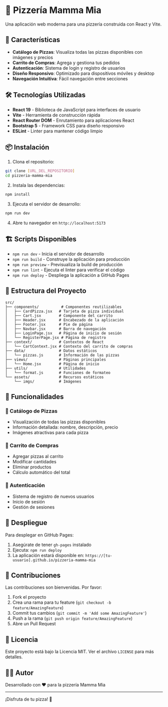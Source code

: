 # 🍕 Pizzería Mamma Mia

Una aplicación web moderna para una pizzería construida con React y Vite.

## 🚀 Características

- **Catálogo de Pizzas**: Visualiza todas las pizzas disponibles con imágenes y precios
- **Carrito de Compras**: Agrega y gestiona tus pedidos
- **Autenticación**: Sistema de login y registro de usuarios
- **Diseño Responsivo**: Optimizado para dispositivos móviles y desktop
- **Navegación Intuitiva**: Fácil navegación entre secciones

## 🛠️ Tecnologías Utilizadas

- **React 19** - Biblioteca de JavaScript para interfaces de usuario
- **Vite** - Herramienta de construcción rápida
- **React Router DOM** - Enrutamiento para aplicaciones React
- **Bootstrap 5** - Framework CSS para diseño responsivo
- **ESLint** - Linter para mantener código limpio

## 📦 Instalación

1. Clona el repositorio:
```bash
git clone [URL_DEL_REPOSITORIO]
cd pizzeria-mamma-mia
```

2. Instala las dependencias:
```bash
npm install
```

3. Ejecuta el servidor de desarrollo:
```bash
npm run dev
```

4. Abre tu navegador en `http://localhost:5173`

## 🏗️ Scripts Disponibles

- `npm run dev` - Inicia el servidor de desarrollo
- `npm run build` - Construye la aplicación para producción
- `npm run preview` - Previsualiza la build de producción
- `npm run lint` - Ejecuta el linter para verificar el código
- `npm run deploy` - Despliega la aplicación a GitHub Pages

## 📁 Estructura del Proyecto

```
src/
├── components/          # Componentes reutilizables
│   ├── CardPizza.jsx   # Tarjeta de pizza individual
│   ├── Cart.jsx        # Componente del carrito
│   ├── Header.jsx      # Encabezado de la aplicación
│   ├── Footer.jsx      # Pie de página
│   ├── Navbar.jsx      # Barra de navegación
│   ├── LoginPage.jsx   # Página de inicio de sesión
│   └── RegisterPage.jsx # Página de registro
├── context/            # Contextos de React
│   └── CartContext.jsx # Contexto del carrito de compras
├── data/               # Datos estáticos
│   └── pizzas.js       # Información de las pizzas
├── views/              # Páginas principales
│   └── Home.jsx        # Página de inicio
├── utils/              # Utilidades
│   └── format.js       # Funciones de formateo
└── assets/             # Recursos estáticos
    └── imgs/           # Imágenes
```

## 🎨 Funcionalidades

### 🍕 Catálogo de Pizzas
- Visualización de todas las pizzas disponibles
- Información detallada: nombre, descripción, precio
- Imágenes atractivas para cada pizza

### 🛒 Carrito de Compras
- Agregar pizzas al carrito
- Modificar cantidades
- Eliminar productos
- Cálculo automático del total

### 👤 Autenticación
- Sistema de registro de nuevos usuarios
- Inicio de sesión
- Gestión de sesiones

## 🚀 Despliegue

Para desplegar en GitHub Pages:

1. Asegúrate de tener `gh-pages` instalado
2. Ejecuta: `npm run deploy`
3. La aplicación estará disponible en: `https://[tu-usuario].github.io/pizzeria-mamma-mia`

## 🤝 Contribuciones

Las contribuciones son bienvenidas. Por favor:

1. Fork el proyecto
2. Crea una rama para tu feature (`git checkout -b feature/AmazingFeature`)
3. Commit tus cambios (`git commit -m 'Add some AmazingFeature'`)
4. Push a la rama (`git push origin feature/AmazingFeature`)
5. Abre un Pull Request

## 📄 Licencia

Este proyecto está bajo la Licencia MIT. Ver el archivo `LICENSE` para más detalles.

## 👨‍💻 Autor

Desarrollado con ❤️ para la pizzería Mamma Mia

---

¡Disfruta de tu pizza! 🍕
